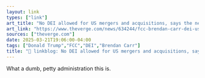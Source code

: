 ```yaml
---
layout: link
types: ["link"]
art_title: "No DEI allowed for US mergers and acquisitions, says the new FCC chair"
art_link: "https://www.theverge.com/news/634244/fcc-brendan-carr-dei-us-mergers-acquisitions"
sources: ["theverge.com"]
date: 2025-03-21T19:06:00-04:00
tags: ["Donald Trump","FCC","DEI","Brendan Carr"]
title: "🔗 linkblog: No DEI allowed for US mergers and acquisitions, says the new FCC chair"
---
```

What a dumb, petty administration this is.